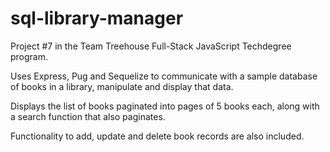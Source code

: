 # sql-library-manager
 
Project #7 in the Team Treehouse Full-Stack JavaScript Techdegree program. 

Uses Express, Pug and Sequelize to communicate with a sample database of books in a library, manipulate and display that data.

Displays the list of books paginated into pages of 5 books each, along with a search function that also paginates.

Functionality to add, update and delete book records are also included.